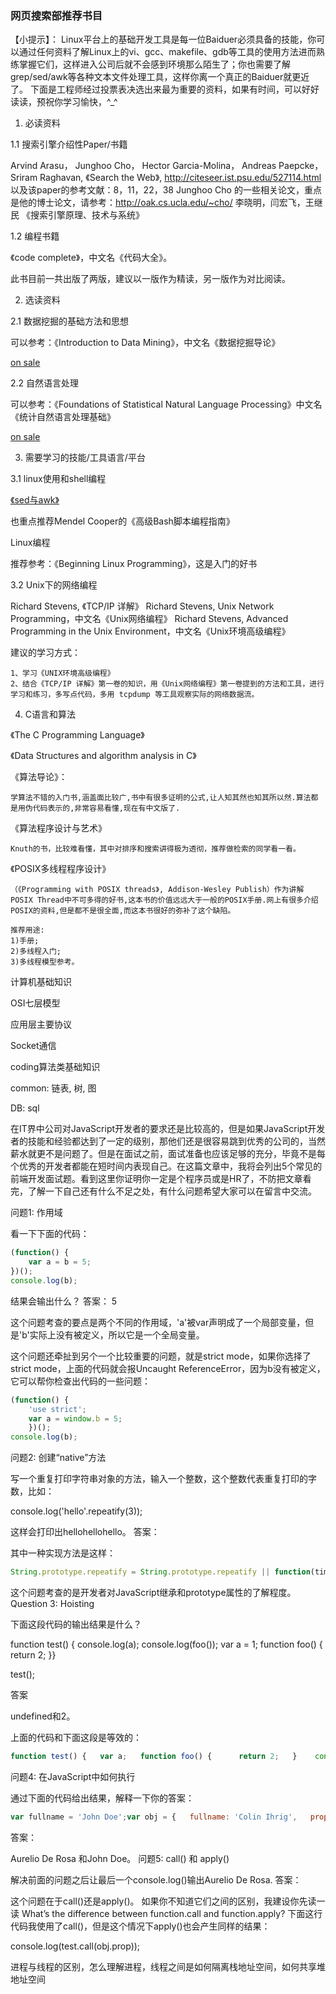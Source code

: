 
### 网页搜索部推荐书目

【小提示】：
	Linux平台上的基础开发工具是每一位Baiduer必须具备的技能，你可以通过任何资料了解Linux上的vi、gcc、makefile、gdb等工具的使用方法进而熟练掌握它们，这样进入公司后就不会感到环境那么陌生了；你也需要了解grep/sed/awk等各种文本文件处理工具，这样你离一个真正的Baiduer就更近了。
	下面是工程师经过投票表决选出来最为重要的资料，如果有时间，可以好好读读，预祝你学习愉快，^_^

1. 必读资料 

1.1 搜索引擎介绍性Paper/书籍 

Arvind Arasu， Junghoo Cho， Hector Garcia-Molina， Andreas Paepcke，Sriram Raghavan, 《Search the Web》, http://citeseer.ist.psu.edu/527114.html 以及该paper的参考文献：8，11，22，38 
Junghoo Cho 的一些相关论文，重点是他的博士论文，请参考：http://oak.cs.ucla.edu/~cho/ 
李晓明，闫宏飞，王继民 《搜索引擎原理、技术与系统》 

1.2 编程书籍 

《code complete》，中文名《代码大全》。 

此书目前一共出版了两版，建议以一版作为精读，另一版作为对比阅读。 

2. 选读资料 

2.1 数据挖掘的基础方法和思想 

可以参考：《Introduction to Data Mining》，中文名《数据挖掘导论》 

[on sale](http://www.china-pub.com/computers/common/info.asp?id=30045)

2.2 自然语言处理 

可以参考：《Foundations of Statistical Natural Language Processing》中文名《统计自然语言处理基础》

[on sale](http://www.china-pub.com/computers/common/info.asp?id=22710)

3. 需要学习的技能/工具语言/平台 

3.1 linux使用和shell编程 

[《sed与awk》](http://www.china-pub.com/computers/common/info.asp?id=13255)

也重点推荐Mendel Cooper的《高级Bash脚本编程指南》

Linux编程
	    
推荐参考：《Beginning Linux Programming》，这是入门的好书

3.2 	Unix下的网络编程 

Richard Stevens, 《TCP/IP 详解》 
Richard Stevens, Unix Network Programming，中文名《Unix网络编程》 
Richard Stevens, Advanced Programming in the Unix Environment，中文名《Unix环境高级编程》 

建议的学习方式： 

```
1、学习《UNIX环境高级编程》 
2、结合《TCP/IP 详解》第一卷的知识，用《Unix网络编程》第一卷提到的方法和工具，进行学习和练习，多写点代码，多用 tcpdump 等工具观察实际的网络数据流。 
```

4. C语言和算法

《The C Programming Language》

《Data Structures and algorithm analysis in C》

《算法导论》：

```
学算法不错的入门书,涵盖面比较广,书中有很多证明的公式,让人知其然也知其所以然.算法都是用伪代码表示的,非常容易看懂,现在有中文版了.
```

《算法程序设计与艺术》

```
Knuth的书，比较难看懂，其中对排序和搜索讲得极为透彻，推荐做检索的同学看一看。
```

《POSIX多线程程序设计》

```
（《Programming with POSIX threads》, Addison-Wesley Publish）作为讲解POSIX Thread中不可多得的好书,这本书的价值远远大于一般的POSIX手册.网上有很多介绍POSIX的资料,但是都不是很全面,而这本书很好的弥补了这个缺陷。

推荐用途:
1)手册;
2)多线程入门;
3)多线程模型参考。
```

计算机基础知识

OSI七层模型

应用层主要协议

Socket通信

 
coding算法类基础知识

common:
链表,
树,
图

DB:
sql

在IT界中公司对JavaScript开发者的要求还是比较高的，但是如果JavaScript开发者的技能和经验都达到了一定的级别，那他们还是很容易跳到优秀的公司的，当然薪水就更不是问题了。但是在面试之前，面试准备也应该足够的充分，毕竟不是每个优秀的开发者都能在短时间内表现自己。在这篇文章中，我将会列出5个常见的前端开发面试题。看到这里你证明你一定是个程序员或是HR了，不防把文章看完，了解一下自己还有什么不足之处，有什么问题希望大家可以在留言中交流。

问题1: 作用域

看一下下面的代码：

```javascript
(function() {   
	var a = b = 5;
})(); 
console.log(b);
```
结果会输出什么？ 
答案：
5

这个问题考查的要点是两个不同的作用域，'a'被var声明成了一个局部变量，但是'b'实际上没有被定义，所以它是一个全局变量。

这个问题还牵扯到另个一个比较重要的问题，就是strict mode，如果你选择了strict mode，上面的代码就会报Uncaught ReferenceError，因为b没有被定义，它可以帮你检查出代码的一些问题：

```javascript
(function() {   
	'use strict';   
	var a = window.b = 5;
	})(); 
console.log(b);
```
问题2: 创建“native”方法

写一个重复打印字符串对象的方法，输入一个整数，这个整数代表重复打印的字数，比如：

console.log('hello'.repeatify(3));

这样会打印出hellohellohello。
答案：

其中一种实现方法是这样： 

```javascript
String.prototype.repeatify = String.prototype.repeatify || function(times) {   var str = '';    for (var i = 0; i < times; i++) {      str += this;   }    return str;};
```

这个问题考查的是开发者对JavaScript继承和prototype属性的了解程度。
Question 3: Hoisting

下面这段代码的输出结果是什么？

function test() {   console.log(a);   console.log(foo());       var a = 1;   function foo() {      return 2;   }}

test();

答案

undefined和2。

上面的代码和下面这段是等效的：

```javascript
function test() {   var a;   function foo() {      return 2;   }    console.log(a);   console.log(foo());       a = 1;} test();
```

问题4: 在JavaScript中如何执行

通过下面的代码给出结果，解释一下你的答案：

```javascript
var fullname = 'John Doe';var obj = {   fullname: 'Colin Ihrig',   prop: {      fullname: 'Aurelio De Rosa',      getFullname: function() {         return this.fullname;      }   }}; console.log(obj.prop.getFullname()); var test = obj.prop.getFullname; console.log(test());
```
答案：

 Aurelio De Rosa 和John Doe。
问题5: call() 和 apply()

解决前面的问题之后让最后一个console.log()输出Aurelio De Rosa.
答案：

这个问题在于call()还是apply()。 如果你不知道它们之间的区别，我建设你先读一读 What’s the difference between function.call and function.apply? 下面这行代码我使用了call()，但是这个情况下apply()也会产生同样的结果：

console.log(test.call(obj.prop));

进程与线程的区别，怎么理解进程，线程之间是如何隔离栈地址空间，如何共享堆地址空间
